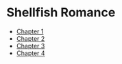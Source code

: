 # Shellfish Romance

- [Chapter 1](chapter1.md)
- [Chapter 2](chapter2.md)
- [Chapter 3](chapter3.md)
- [Chapter 4](chapter4.md)
